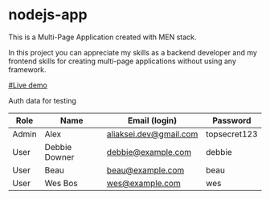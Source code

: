 # nodejs-app

This is a Multi-Page Application created with MEN stack.

In this project you can appreciate my skills as a backend developer and my frontend skills for creating multi-page applications without using any framework. 

[#Live demo](https://aleksei-dev-app.herokuapp.com)


Auth data for testing

|Role|Name|Email (login)|Password|
|---|---|---|---|
|Admin|Alex|aliaksei.dev@gmail.com|topsecret123|
|User|Debbie Downer|debbie@example.com|debbie|
|User|Beau|beau@example.com|beau|
|User|Wes Bos|wes@example.com|wes|
